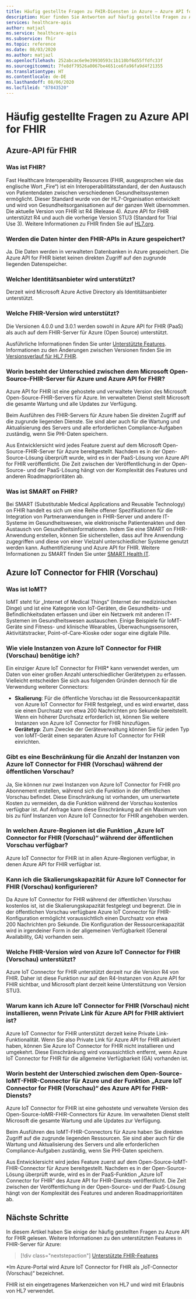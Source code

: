 ```yaml
---
title: Häufig gestellte Fragen zu FHIR-Diensten in Azure – Azure API for FHIR
description: Hier finden Sie Antworten auf häufig gestellte Fragen zu Azure API for FHIR, wie z. B. Angaben zum Speicherort von Daten hinter FHIR-APIs und zur Versionsunterstützung.
services: healthcare-apis
author: matjazl
ms.service: healthcare-apis
ms.subservice: fhir
ms.topic: reference
ms.date: 08/03/2020
ms.author: matjazl
ms.openlocfilehash: 252abcac6e9e39930593c1b110bf6d55ffdfc33f
ms.sourcegitcommit: 7fe8df79526a0067be4651ce6fa96fa9d4f21355
ms.translationtype: HT
ms.contentlocale: de-DE
ms.lasthandoff: 08/06/2020
ms.locfileid: "87843520"
---
```

# <a name="frequently-asked-questions-about-the-azure-api-for-fhir"></a>Häufig gestellte Fragen zu Azure API for FHIR

## <a name="azure-api-for-fhir"></a>Azure-API für FHIR

### <a name="what-is-fhir"></a>Was ist FHIR?
Fast Healthcare Interoperability Resources (FHIR, ausgesprochen wie das englische Wort „Fire“) ist ein Interoperabilitätsstandard, der den Austausch von Patientendaten zwischen verschiedenen Gesundheitssystemen ermöglicht. Dieser Standard wurde von der HL7-Organisation entwickelt und wird von Gesundheitsorganisationen auf der ganzen Welt übernommen. Die aktuelle Version von FHIR ist R4 (Release 4). Azure API for FHIR unterstützt R4 und auch die vorherige Version STU3 (Standard for Trial Use 3). Weitere Informationen zu FHIR finden Sie auf [HL7.org](http://hl7.org/fhir/summary.html).

### <a name="is-the-data-behind-the-fhir-apis-stored-in-azure"></a>Werden die Daten hinter den FHIR-APIs in Azure gespeichert?

Ja. Die Daten werden in verwalteten Datenbanken in Azure gespeichert. Die Azure API for FHIR bietet keinen direkten Zugriff auf den zugrunde liegenden Datenspeicher.

### <a name="what-identity-provider-do-you-support"></a>Welcher Identitätsanbieter wird unterstützt?

Derzeit wird Microsoft Azure Active Directory als Identitätsanbieter unterstützt.

### <a name="what-fhir-version-do-you-support"></a>Welche FHIR-Version wird unterstützt?

Die Versionen 4.0.0 und 3.0.1 werden sowohl in Azure API for FHIR (PaaS) als auch auf dem FHIR-Server für Azure (Open Source) unterstützt.

Ausführliche Informationen finden Sie unter [Unterstützte Features](fhir-features-supported.md). Informationen zu den Änderungen zwischen Versionen finden Sie im [Versionsverlauf für HL7 FHIR](https://hl7.org/fhir/R4/history.html).

### <a name="whats-the-difference-between-the-open-source-microsoft-fhir-server-for-azure-and-the-azure-api-for-fhir"></a>Worin besteht der Unterschied zwischen dem Microsoft Open-Source-FHIR-Server für Azure und Azure API for FHIR?

Azure API for FHIR ist eine gehostete und verwaltete Version des Microsoft Open-Source-FHIR-Servers für Azure. Im verwalteten Dienst stellt Microsoft die gesamte Wartung und alle Updates zur Verfügung. 

Beim Ausführen des FHIR-Servers für Azure haben Sie direkten Zugriff auf die zugrunde liegenden Dienste. Sie sind aber auch für die Wartung und Aktualisierung des Servers und alle erforderlichen Compliance-Aufgaben zuständig, wenn Sie PHI-Daten speichern.

Aus Entwicklersicht wird jedes Feature zuerst auf dem Microsoft Open-Source-FHIR-Server für Azure bereitgestellt. Nachdem es in der Open-Source-Lösung überprüft wurde, wird es in der PaaS-Lösung von Azure API for FHIR veröffentlicht. Die Zeit zwischen der Veröffentlichung in der Open-Source- und der PaaS-Lösung hängt von der Komplexität des Features und anderen Roadmapprioritäten ab. 

### <a name="what-is-smart-on-fhir"></a>Was ist SMART on FHIR?

Bei SMART (Substitutable Medical Applications and Reusable Technology) on FHIR handelt es sich um eine Reihe offener Spezifikationen für die Integration von Partneranwendungen in FHIR-Server und andere IT-Systeme im Gesundheitswesen, wie elektronische Patientenakten und den Austausch von Gesundheitsinformationen. Indem Sie eine SMART on FHIR-Anwendung erstellen, können Sie sicherstellen, dass auf Ihre Anwendung zugegriffen und diese von einer Vielzahl unterschiedlicher Systeme genutzt werden kann.
Authentifizierung und Azure API for FHIR. Weitere Informationen zu SMART finden Sie unter [SMART Health IT](https://smarthealthit.org/).

## <a name="azure-iot-connector-for-fhir-preview"></a>Azure IoT Connector for FHIR (Vorschau)

### <a name="what-is-iomt"></a>Was ist IoMT?
IoMT steht für „Internet of Medical Things“ (Internet der medizinischen Dinge) und ist eine Kategorie von IoT-Geräten, die Gesundheits- und Befindlichkeitsdaten erfassen und über ein Netzwerk mit anderen IT-Systemen im Gesundheitswesen austauschen. Einige Beispiele für IoMT-Geräte sind Fitness- und klinische Wearables, Überwachungssensoren, Aktivitätstracker, Point-of-Care-Kioske oder sogar eine digitale Pille.

### <a name="how-many-azure-iot-connector-for-fhir-preview-do-i-need"></a>Wie viele Instanzen von Azure IoT Connector for FHIR (Vorschau) benötige ich?
Ein einziger Azure IoT Connector for FHIR* kann verwendet werden, um Daten von einer großen Anzahl unterschiedlicher Gerätetypen zu erfassen. Vielleicht entscheiden Sie sich aus folgenden Gründen dennoch für die Verwendung weiterer Connectors:
- **Skalierung**: Für die öffentliche Vorschau ist die Ressourcenkapazität von Azure IoT Connector for FHIR festgelegt, und es wird erwartet, dass sie einen Durchsatz von etwa 200 Nachrichten pro Sekunde bereitstellt. Wenn ein höherer Durchsatz erforderlich ist, können Sie weitere Instanzen von Azure IoT Connector for FHIR hinzufügen.
- **Gerätetyp**: Zum Zwecke der Geräteverwaltung können Sie für jeden Typ von IoMT-Gerät einen separaten Azure IoT Connector for FHIR einrichten.

### <a name="is-there-a-limit-on-number-of-azure-iot-connector-for-fhir-preview-during-public-preview"></a>Gibt es eine Beschränkung für die Anzahl der Instanzen von Azure IoT Connector for FHIR (Vorschau) während der öffentlichen Vorschau?
Ja, Sie können nur zwei Instanzen von Azure IoT Connector for FHIR pro Abonnement erstellen, während sich die Funktion in der öffentlichen Vorschau befindet. Diese Einschränkung ist vorhanden, um unerwartete Kosten zu vermeiden, da die Funktion während der Vorschau kostenlos verfügbar ist. Auf Anfrage kann diese Einschränkung auf ein Maximum von bis zu fünf Instanzen von Azure IoT Connector for FHIR angehoben werden.

### <a name="what-azure-regions-azure-iot-connector-for-fhir-preview-feature-is-available-during-public-preview"></a>In welchen Azure-Regionen ist die Funktion „Azure IoT Connector for FHIR (Vorschau)“ während der öffentlichen Vorschau verfügbar?
Azure IoT Connector for FHIR ist in allen Azure-Regionen verfügbar, in denen Azure API for FHIR verfügbar ist.

### <a name="can-i-configure-scaling-capacity-for-azure-iot-connector-for-fhir-preview"></a>Kann ich die Skalierungskapazität für Azure IoT Connector for FHIR (Vorschau) konfigurieren?
Da Azure IoT Connector for FHIR während der öffentlichen Vorschau kostenlos ist, ist die Skalierungskapazität festgelegt und begrenzt. Die in der öffentlichen Vorschau verfügbare Azure IoT Connector für FHIR-Konfiguration ermöglicht voraussichtlich einen Durchsatz von etwa 200 Nachrichten pro Sekunde. Die Konfiguration der Ressourcenkapazität wird in irgendeiner Form in der allgemeinen Verfügbarkeit (General Availability, GA) vorhanden sein.

### <a name="what-fhir-version-does-azure-iot-connector-for-fhir-preview-support"></a>Welche FHIR-Version wird von Azure IoT Connector for FHIR (Vorschau) unterstützt?
Azure IoT Connector for FHIR unterstützt derzeit nur die Version R4 von FHIR. Daher ist diese Funktion nur auf den R4-Instanzen von Azure API for FHIR sichtbar, und Microsoft plant derzeit keine Unterstützung von Version STU3.

### <a name="why-cant-i-install-azure-iot-connector-for-fhir-preview-when-private-link-is-enabled-on-azure-api-for-fhir"></a>Warum kann ich Azure IoT Connector for FHIR (Vorschau) nicht installieren, wenn Private Link für Azure API for FHIR aktiviert ist?
Azure IoT Connector for FHIR unterstützt derzeit keine Private Link-Funktionalität. Wenn Sie also Private Link für Azure API for FHIR aktiviert haben, können Sie Azure IoT Connector for FHIR nicht installieren und umgekehrt. Diese Einschränkung wird voraussichtlich entfernt, wenn Azure IoT Connector for FHIR für die allgemeine Verfügbarkeit (GA) vorhanden ist.

### <a name="whats-the-difference-between-the-open-source-iomt-fhir-connector-for-azure-and-azure-iot-connector-for-fhir-preview-feature-of-azure-api-for-fhir-service"></a>Worin besteht der Unterschied zwischen dem Open-Source-IoMT-FHIR-Connector für Azure und der Funktion „Azure IoT Connector for FHIR (Vorschau)“ des Azure API for FHIR-Diensts?
Azure IoT Connector for FHIR ist eine gehostete und verwaltete Version des Open-Source-IoMR-FHIR-Connectors für Azure. Im verwalteten Dienst stellt Microsoft die gesamte Wartung und alle Updates zur Verfügung.

Beim Ausführen des IoMT-FHIR-Connectors für Azure haben Sie direkten Zugriff auf die zugrunde liegenden Ressourcen. Sie sind aber auch für die Wartung und Aktualisierung des Servers und alle erforderlichen Compliance-Aufgaben zuständig, wenn Sie PHI-Daten speichern.

Aus Entwicklersicht wird jedes Feature zuerst auf dem Open-Source-IoMT-FHIR-Connector für Azure bereitgestellt. Nachdem es in der Open-Source-Lösung überprüft wurde, wird es in der PaaS-Funktion „Azure IoT Connector for FHIR“ des Azure API for FHIR-Diensts veröffentlicht. Die Zeit zwischen der Veröffentlichung in der Open-Source- und der PaaS-Lösung hängt von der Komplexität des Features und anderen Roadmapprioritäten ab.

## <a name="next-steps"></a>Nächste Schritte

In diesem Artikel haben Sie einige der häufig gestellten Fragen zu Azure API for FHIR gelesen. Weitere Informationen zu den unterstützten Features in FHIR-Server für Azure:
 
>[!div class="nextstepaction"]
>[Unterstützte FHIR-Features](fhir-features-supported.md)

*Im Azure-Portal wird Azure IoT Connector for FHIR als „IoT-Connector (Vorschau)“ bezeichnet.

FHIR ist ein eingetragenes Markenzeichen von HL7 und wird mit Erlaubnis von HL7 verwendet.